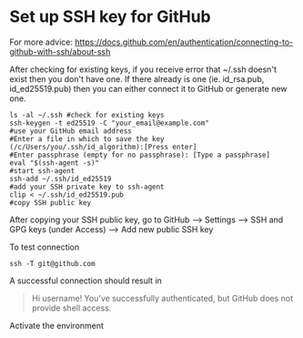 Set up SSH key for GitHub
=========================

For more advice: https://docs.github.com/en/authentication/connecting-to-github-with-ssh/about-ssh

After checking for existing keys, if you receive error that ~/.ssh doesn't exist then you don't have one. If there already is one (ie. id_rsa.pub, id_ed25519.pub) then you can either connect it to GitHub or generate new one.
```
ls -al ~/.ssh #check for existing keys
ssh-keygen -t ed25519 -C "your_email@example.com"                                       #use your GitHub email address
#Enter a file in which to save the key (/c/Users/you/.ssh/id_algorithm):[Press enter]
#Enter passphrase (empty for no passphrase): [Type a passphrase]
eval "$(ssh-agent -s)"                                                                  #start ssh-agent
ssh-add ~/.ssh/id_ed25519                                                               #add your SSH private key to ssh-agent
clip < ~/.ssh/id_ed25519.pub                                                            #copy SSH public key 
```
After copying your SSH public key, go to GitHub --> Settings --> SSH and GPG keys (under Access) --> Add new public SSH key

To test connection 
```
ssh -T git@github.com 
```
A successful connection should result in 
> Hi username! You've successfully authenticated, but GitHub does not provide shell access.

Activate the environment
```